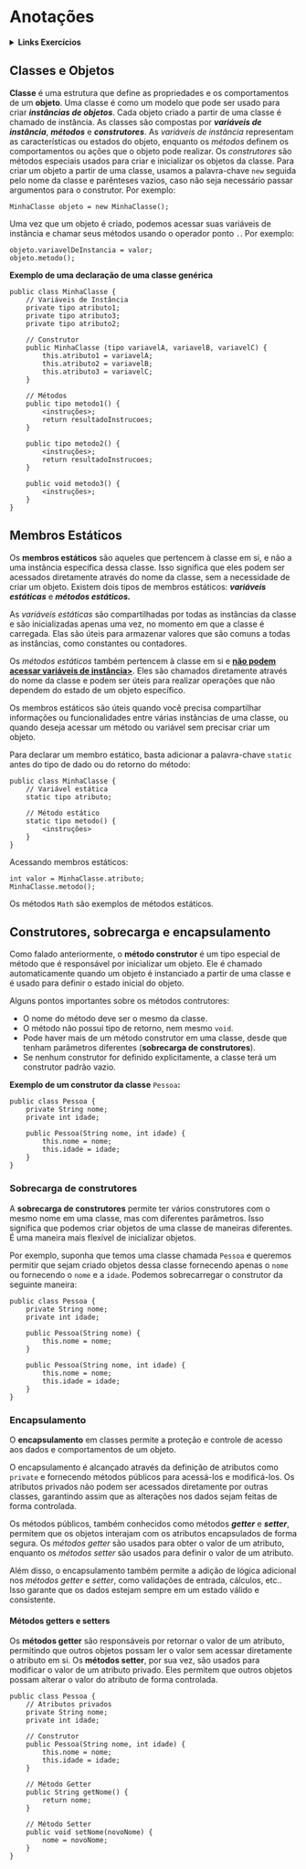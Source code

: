 # Anotações
<details>

<summary><strong>Links Exercícios</strong></summary>

[:link:Exercício 01](OOP_01/)
[:link:Exercício 02](OOP_02/)
[:link:Exercício 03](OOP_03/)
[:link:Exercício 04](OOP_04/)
[:link:Exercício 05](OOP_05/)
[:link:Exercício 06]()

</details>


## Classes e Objetos
**Classe** é uma estrutura que define as propriedades e os comportamentos de um **objeto**. Uma classe é como um modelo que pode ser usado para criar ***instâncias de objetos***. Cada objeto criado a partir de uma classe é chamado de instância.
As classes são compostas por ***variáveis de instância***, ***métodos*** e ***construtores***. As *variáveis de instância* representam as características ou estados do objeto, enquanto os *métodos* definem os comportamentos ou ações que o objeto pode realizar. Os *construtores* são métodos especiais usados para criar e inicializar os objetos da classe.
Para criar um objeto a partir de uma classe, usamos a palavra-chave `new` seguida pelo nome da classe e parênteses vazios, caso não seja necessário passar argumentos para o construtor. Por exemplo:
```
MinhaClasse objeto = new MinhaClasse();
```
Uma vez que um objeto é criado, podemos acessar suas variáveis de instância e chamar seus métodos usando o operador ponto `.`. Por exemplo:
```
objeto.variavelDeInstancia = valor;
objeto.metodo();
```
**Exemplo de uma declaração de uma classe genérica**
```
public class MinhaClasse {
    // Variáveis de Instância
    private tipo atributo1;
    private tipo atributo3;
    private tipo atributo2;

    // Construtor
    public MinhaClasse (tipo variavelA, variavelB, variavelC) {
        this.atributo1 = variavelA;
        this.atributo2 = variavelB;
        this.atributo3 = variavelC;
    }

    // Métodos
    public tipo metodo1() {
        <instruções>;
        return resultadoInstrucoes;
    }

    public tipo metodo2() {
        <instruções>;
        return resultadoInstrucoes;
    }

    public void metodo3() {
        <instruções>;
    }
}
```
## Membros Estáticos
Os **membros estáticos** são aqueles que pertencem à classe em si, e não a uma instância específica dessa classe. Isso significa que eles podem ser acessados diretamente através do nome da classe, sem a necessidade de criar um objeto. Existem dois tipos de membros estáticos: ***variáveis estáticas*** e ***métodos estáticos.***

As *variáveis estáticas* são compartilhadas por todas as instâncias da classe e são inicializadas apenas uma vez, no momento em que a classe é carregada. Elas são úteis para armazenar valores que são comuns a todas as instâncias, como constantes ou contadores.

Os *métodos estáticos* também pertencem à classe em si e **<u>não podem acessar variáveis de instância></u>**. Eles são chamados diretamente através do nome da classe e podem ser úteis para realizar operações que não dependem do estado de um objeto específico.

Os membros estáticos são úteis quando você precisa compartilhar informações ou funcionalidades entre várias instâncias de uma classe, ou quando deseja acessar um método ou variável sem precisar criar um objeto.

Para declarar um membro estático, basta adicionar a palavra-chave `static` antes do tipo de dado ou do retorno do método:
```
public class MinhaClasse {
    // Variável estática
    static tipo atributo;

    // Método estático
    static tipo metodo() {
        <instruções>
    }
}
```
Acessando membros estáticos:
```
int valor = MinhaClasse.atributo;
MinhaClasse.metodo();
```
Os métodos `Math` são exemplos de métodos estáticos.

## Construtores, sobrecarga e encapsulamento
Como falado anteriormente, o **método construtor** é um tipo especial de método que é responsável por inicializar um objeto. Ele é chamado automaticamente quando um objeto é instanciado a partir de uma classe e é usado para definir o estado inicial do objeto.

Alguns pontos importantes sobre os métodos contrutores:

- O nome do método deve ser o mesmo da classe.
- O método não possui tipo de retorno, nem mesmo `void`.
- Pode haver mais de um método construtor em uma classe, desde que tenham parâmetros diferentes (**sobrecarga de construtores**).
- Se nenhum construtor for definido explicitamente, a classe terá um construtor padrão vazio.

**Exemplo de um construtor da classe** `Pessoa`**:**
```
public class Pessoa {
    private String nome;
    private int idade;

    public Pessoa(String nome, int idade) {
        this.nome = nome;
        this.idade = idade;
    }
}
```
### Sobrecarga de construtores
A **sobrecarga de construtores** permite ter vários construtores com o mesmo nome em uma classe, mas com diferentes parâmetros. Isso significa que podemos criar objetos de uma classe de maneiras diferentes. É uma maneira mais flexível de inicializar objetos.

Por exemplo, suponha que temos uma classe chamada `Pessoa` e queremos permitir que sejam criado objetos dessa classe fornecendo apenas o `nome` ou fornecendo o `nome` e a `idade`. Podemos sobrecarregar o construtor da seguinte maneira:
```
public class Pessoa {
    private String nome;
    private int idade;

    public Pessoa(String nome) {
        this.nome = nome;
    }

    public Pessoa(String nome, int idade) {
        this.nome = nome;
        this.idade = idade;
    }
}
```
### Encapsulamento
O **encapsulamento** em classes permite a proteção e controle de acesso aos dados e comportamentos de um objeto.

O encapsulamento é alcançado através da definição de atributos como `private` e fornecendo métodos públicos para acessá-los e modificá-los. Os atributos privados não podem ser acessados diretamente por outras classes, garantindo assim que as alterações nos dados sejam feitas de forma controlada.

Os métodos públicos, também conhecidos como métodos ***getter*** e ***setter***, permitem que os objetos interajam com os atributos encapsulados de forma segura. Os *métodos getter* são usados para obter o valor de um atributo, enquanto os *métodos setter* são usados para definir o valor de um atributo.

Além disso, o encapsulamento também permite a adição de lógica adicional nos *métodos getter* e *setter*, como validações de entrada, cálculos, etc.. Isso garante que os dados estejam sempre em um estado válido e consistente.
#### Métodos getters e setters
Os **métodos getter** são responsáveis por retornar o valor de um atributo, permitindo que outros objetos possam ler o valor sem acessar diretamente o atributo em si.
Os **métodos setter**, por sua vez, são usados para modificar o valor de um atributo privado. Eles permitem que outros objetos possam alterar o valor do atributo de forma controlada.
```
public class Pessoa {
    // Atributos privados
    private String nome;
    private int idade;

    // Construtor
    public Pessoa(String nome, int idade) {
        this.nome = nome;
        this.idade = idade;
    }

    // Método Getter
    public String getNome() {
        return nome;
    }

    // Método Setter
    public void setNome(novoNome) {
        nome = novoNome;
    }
}
```